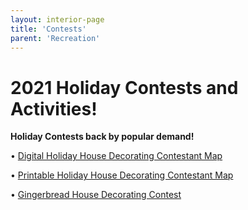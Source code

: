 ```yaml
---
layout: interior-page
title: 'Contests'
parent: 'Recreation'
---
```




# 2021 Holiday Contests and Activities!


**Holiday Contests back by popular demand!**

• [Digital Holiday House Decorating Contestant Map](https://www.google.com/maps/d/viewer?hl=en&mid=1F17mYEXzqG3CiODyE4jkP3YsqdvWI3aN&ll=40.82877143242435%2C-74.11138744999998&z=14)

• [Printable Holiday House Decorating Contestant Map](https://storage.googleapis.com/static.rutherford-nj.com/recreation/contests/2021_Holiday_Map.pdf)


• [Gingerbread House Decorating Contest](https://storage.googleapis.com/static.rutherford-nj.com/recreation/contests/2021_Gingerbread_Contest.pdf)





